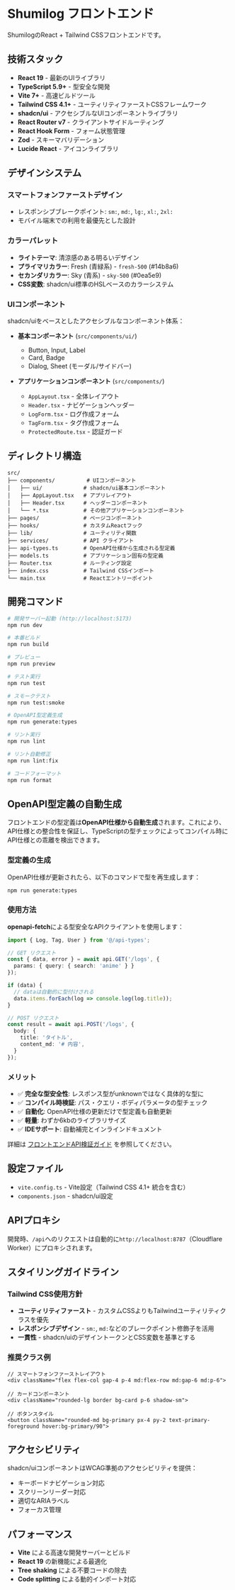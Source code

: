 # Shumilog フロントエンド

ShumilogのReact + Tailwind CSSフロントエンドです。

## 技術スタック

- **React 19** - 最新のUIライブラリ
- **TypeScript 5.9+** - 型安全な開発
- **Vite 7+** - 高速ビルドツール
- **Tailwind CSS 4.1+** - ユーティリティファーストCSSフレームワーク
- **shadcn/ui** - アクセシブルなUIコンポーネントライブラリ
- **React Router v7** - クライアントサイドルーティング
- **React Hook Form** - フォーム状態管理
- **Zod** - スキーマバリデーション
- **Lucide React** - アイコンライブラリ

## デザインシステム

### スマートフォンファーストデザイン
- レスポンシブブレークポイント: `sm:`, `md:`, `lg:`, `xl:`, `2xl:`
- モバイル端末での利用を最優先とした設計

### カラーパレット
- **ライトテーマ**: 清涼感のある明るいデザイン
- **プライマリカラー**: Fresh (青緑系) - `fresh-500` (#14b8a6)
- **セカンダリカラー**: Sky (青系) - `sky-500` (#0ea5e9)
- **CSS変数**: shadcn/ui標準のHSLベースのカラーシステム

### UIコンポーネント
shadcn/uiをベースとしたアクセシブルなコンポーネント体系：

- **基本コンポーネント** (`src/components/ui/`)
  - Button, Input, Label
  - Card, Badge
  - Dialog, Sheet (モーダル/サイドバー)

- **アプリケーションコンポーネント** (`src/components/`)
  - `AppLayout.tsx` - 全体レイアウト
  - `Header.tsx` - ナビゲーションヘッダー
  - `LogForm.tsx` - ログ作成フォーム
  - `TagForm.tsx` - タグ作成フォーム
  - `ProtectedRoute.tsx` - 認証ガード

## ディレクトリ構造

```
src/
├── components/          # UIコンポーネント
│   ├── ui/             # shadcn/ui基本コンポーネント
│   ├── AppLayout.tsx   # アプリレイアウト
│   ├── Header.tsx      # ヘッダーコンポーネント
│   └── *.tsx           # その他アプリケーションコンポーネント
├── pages/              # ページコンポーネント
├── hooks/              # カスタムReactフック
├── lib/                # ユーティリティ関数
├── services/           # API クライアント
├── api-types.ts        # OpenAPI仕様から生成される型定義
├── models.ts           # アプリケーション固有の型定義
├── Router.tsx          # ルーティング設定
├── index.css           # Tailwind CSSインポート
└── main.tsx            # Reactエントリーポイント
```

## 開発コマンド

```bash
# 開発サーバー起動 (http://localhost:5173)
npm run dev

# 本番ビルド
npm run build

# プレビュー
npm run preview

# テスト実行
npm run test

# スモークテスト
npm run test:smoke

# OpenAPI型定義生成
npm run generate:types

# リント実行
npm run lint

# リント自動修正
npm run lint:fix

# コードフォーマット
npm run format
```

## OpenAPI型定義の自動生成

フロントエンドの型定義は**OpenAPI仕様から自動生成**されます。これにより、API仕様との整合性を保証し、TypeScriptの型チェックによってコンパイル時にAPI仕様との乖離を検出できます。

### 型定義の生成

OpenAPI仕様が更新されたら、以下のコマンドで型を再生成します：

```bash
npm run generate:types
```

### 使用方法

**openapi-fetch**による型安全なAPIクライアントを使用します：

```typescript
import { Log, Tag, User } from '@/api-types';

// GET リクエスト
const { data, error } = await api.GET('/logs', {
  params: { query: { search: 'anime' } }
});

if (data) {
  // dataは自動的に型付けされる
  data.items.forEach(log => console.log(log.title));
}

// POST リクエスト
const result = await api.POST('/logs', {
  body: {
    title: 'タイトル',
    content_md: '# 内容',
  }
});
```

### メリット

- ✅ **完全な型安全性**: レスポンス型がunknownではなく具体的な型に
- ✅ **コンパイル時検証**: パス・クエリ・ボディパラメータの型チェック
- ✅ **自動化**: OpenAPI仕様の更新だけで型定義も自動更新
- ✅ **軽量**: わずか6kbのライブラリサイズ
- ✅ **IDEサポート**: 自動補完とインラインドキュメント

詳細は [フロントエンドAPI検証ガイド](../docs/frontend-api-validation.md) を参照してください。


## 設定ファイル

- `vite.config.ts` - Vite設定（Tailwind CSS 4.1+ 統合を含む）
- `components.json` - shadcn/ui設定

## APIプロキシ

開発時、`/api`へのリクエストは自動的に`http://localhost:8787`（Cloudflare Worker）にプロキシされます。

## スタイリングガイドライン

### Tailwind CSS使用方針
- **ユーティリティファースト** - カスタムCSSよりもTailwindユーティリティクラスを優先
- **レスポンシブデザイン** - `sm:`, `md:`などのブレークポイント修飾子を活用
- **一貫性** - shadcn/uiのデザイントークンとCSS変数を基準とする

### 推奨クラス例
```tsx
// スマートフォンファーストレイアウト
<div className="flex flex-col gap-4 p-4 md:flex-row md:gap-6 md:p-6">

// カードコンポーネント
<div className="rounded-lg border bg-card p-6 shadow-sm">

// ボタンスタイル
<button className="rounded-md bg-primary px-4 py-2 text-primary-foreground hover:bg-primary/90">
```

## アクセシビリティ

shadcn/uiコンポーネントはWCAG準拠のアクセシビリティを提供：
- キーボードナビゲーション対応
- スクリーンリーダー対応
- 適切なARIAラベル
- フォーカス管理

## パフォーマンス

- **Vite** による高速な開発サーバーとビルド
- **React 19** の新機能による最適化
- **Tree shaking** による不要コードの除去
- **Code splitting** による動的インポート対応